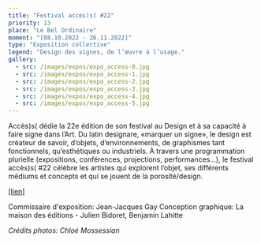 ```yaml
---
title: "Festival accès)s( #22"
priority: 13
place: "Le Bel Ordinaire"
moment: "[08.10.2022 - 26.11.2022]"
type: "Exposition collective"
legend: "Design des signes, de l’œuvre à l’usage."
gallery:
  - src: /images/expos/expo_access-0.jpg
  - src: /images/expos/expo_access-1.jpg
  - src: /images/expos/expo_access-2.jpg
  - src: /images/expos/expo_access-3.jpg
  - src: /images/expos/expo_access-4.jpg
  - src: /images/expos/expo_access-5.jpg
---
```


Accès)s( dédie la 22e édition de son festival au Design et à sa capacité à faire signe dans l’Art. Du latin designare, «marquer un signe», le design est créateur de savoir, d’objets, d’environnements, de graphismes tant fonctionnels, qu’esthétiques ou industriels. À travers une programmation plurielle (expositions, conférences, projections, performances…), le festival accès)s( #22 célèbre les artistes qui explorent l’objet, ses différents médiums et concepts et qui se jouent de la porosité/design.

<a href="https://acces-s.org/agenda/design-des-signes-de-l-oeuvre-a-l-usage">[lien]</a>

Commissaire d'exposition: Jean-Jacques Gay
Conception graphique: La maison des éditions - Julien Bidoret, Benjamin Lahitte

_Crédits photos: Chloé Mossessian_
